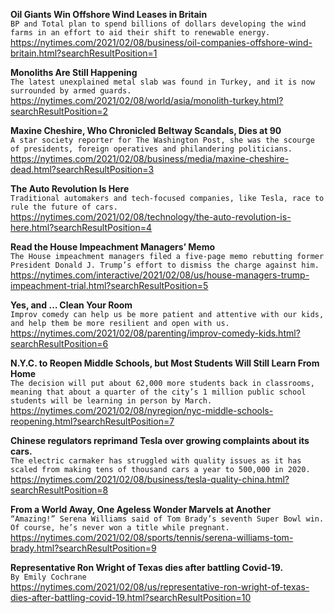 **Oil Giants Win Offshore Wind Leases in Britain**\
`BP and Total plan to spend billions of dollars developing the wind farms in an effort to aid their shift to renewable energy.`\
https://nytimes.com/2021/02/08/business/oil-companies-offshore-wind-britain.html?searchResultPosition=1

**Monoliths Are Still Happening**\
`The latest unexplained metal slab was found in Turkey, and it is now surrounded by armed guards.`\
https://nytimes.com/2021/02/08/world/asia/monolith-turkey.html?searchResultPosition=2

**Maxine Cheshire, Who Chronicled Beltway Scandals, Dies at 90**\
`A star society reporter for The Washington Post, she was the scourge of presidents, foreign operatives and philandering politicians.`\
https://nytimes.com/2021/02/08/business/media/maxine-cheshire-dead.html?searchResultPosition=3

**The Auto Revolution Is Here**\
`Traditional automakers and tech-focused companies, like Tesla, race to rule the future of cars.`\
https://nytimes.com/2021/02/08/technology/the-auto-revolution-is-here.html?searchResultPosition=4

**Read the House Impeachment Managers’ Memo**\
`The House impeachment managers filed a five-page memo rebutting former President Donald J. Trump’s effort to dismiss the charge against him.`\
https://nytimes.com/interactive/2021/02/08/us/house-managers-trump-impeachment-trial.html?searchResultPosition=5

**Yes, and … Clean Your Room**\
`Improv comedy can help us be more patient and attentive with our kids, and help them be more resilient and open with us.`\
https://nytimes.com/2021/02/08/parenting/improv-comedy-kids.html?searchResultPosition=6

**N.Y.C. to Reopen Middle Schools, but Most Students Will Still Learn From Home**\
`The decision will put about 62,000 more students back in classrooms, meaning that about a quarter of the city’s 1 million public school students will be learning in person by March.`\
https://nytimes.com/2021/02/08/nyregion/nyc-middle-schools-reopening.html?searchResultPosition=7

**Chinese regulators reprimand Tesla over growing complaints about its cars.**\
`The electric carmaker has struggled with quality issues as it has scaled from making tens of thousand cars a year to 500,000 in 2020.`\
https://nytimes.com/2021/02/08/business/tesla-quality-china.html?searchResultPosition=8

**From a World Away, One Ageless Wonder Marvels at Another**\
`“Amazing!” Serena Williams said of Tom Brady’s seventh Super Bowl win. Of course, he’s never won a title while pregnant.`\
https://nytimes.com/2021/02/08/sports/tennis/serena-williams-tom-brady.html?searchResultPosition=9

**Representative Ron Wright of Texas dies after battling Covid-19.**\
`By Emily Cochrane`\
https://nytimes.com/2021/02/08/us/representative-ron-wright-of-texas-dies-after-battling-covid-19.html?searchResultPosition=10

